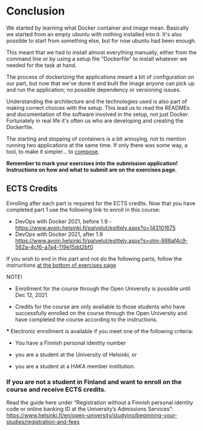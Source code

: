 
# Conclusion #

We started by learning what Docker container and image mean. Basically we started from an empty ubuntu with nothing installed into it. It's also possible to start from something else, but for now ubuntu had been enough.

This meant that we had to install almost everything manually, either from the command line or by using a setup file "Dockerfile" to install whatever we needed for the task at hand.

The process of dockerizing the applications meant a bit of configuration on our part, but now that we've done it and built the image anyone can pick up and run the application; no possible dependency or versioning issues.

Understanding the architecture and the technologies used is also part of making correct choices with the setup. This lead us to read the READMEs and documentation of the software involved in the setup, not just Docker. Fortunately in real life it's often us who are developing and creating the Dockerfile.

The starting and stopping of containers is a bit annoying, not to mention running two applications at the same time. If only there was some way, a tool, to make it simpler... to [compose](/part2).

**Remember to mark your exercises into the submission application! Instructions on how and what to submit are on the exercises page.**

## ECTS Credits

Enrolling after each part is required for the ECTS credits. Now that you have completed part 1 use the following link to enroll in this course:

* DevOps with Docker 2021, before 1.9 - <https://www.avoin.helsinki.fi/palvelut/esittely.aspx?o=143101675>
* DevOps with Docker 2021, after 1.9 <https://www.avoin.helsinki.fi/palvelut/esittely.aspx?s=otm-888af4c9-562a-4cf6-a7a4-119e15dd2bf0>

If you wish to end in this part and not do the following parts, follow the instructions [at the bottom of exercises page](/exercises)

NOTE!

- Enrollment for the course through the Open University is possible until Dec 12, 2021.

- Credits for the course are only available to those students who have successfully enrolled on the course through the Open University and have completed the course according to the instructions.

**\*** Electronic enrollment is available if you meet one of the following criteria:

- You have a Finnish personal identity number

- you are a student at the University of Helsinki, or

- you are a student at a HAKA member institution.

### If you are not a student in Finland and want to enroll on the course and receive ECTS credits. ###

Read the guide here under “Re­gis­tra­tion without a Finnish per­sonal identity code or on­line bank­ing ID at the Uni­versity’s Ad­mis­sions Services”: <https://www.helsinki.fi/en/open-university/studying/beginning-your-studies/registration-and-fees>
